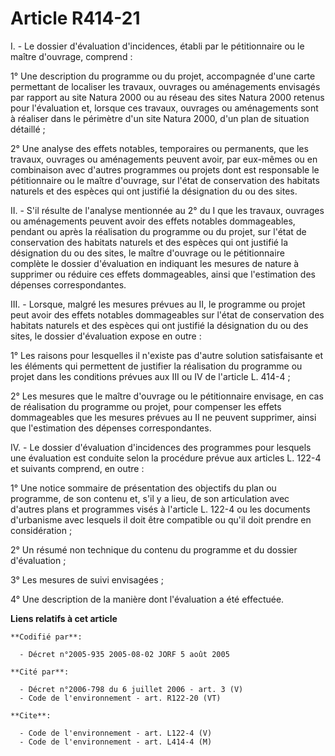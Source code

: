 # Article R414-21

I. - Le dossier d'évaluation d'incidences, établi par le pétitionnaire ou le maître d'ouvrage, comprend :

1° Une description du programme ou du projet, accompagnée d'une carte permettant de localiser les travaux, ouvrages ou
aménagements envisagés par rapport au site Natura 2000 ou au réseau des sites Natura 2000 retenus pour l'évaluation et,
lorsque ces travaux, ouvrages ou aménagements sont à réaliser dans le périmètre d'un site Natura 2000, d'un plan de situation
détaillé ;

2° Une analyse des effets notables, temporaires ou permanents, que les travaux, ouvrages ou aménagements peuvent avoir, par
eux-mêmes ou en combinaison avec d'autres programmes ou projets dont est responsable le pétitionnaire ou le maître d'ouvrage,
sur l'état de conservation des habitats naturels et des espèces qui ont justifié la désignation du ou des sites.

II. - S'il résulte de l'analyse mentionnée au 2° du I que les travaux, ouvrages ou aménagements peuvent avoir des effets
notables dommageables, pendant ou après la réalisation du programme ou du projet, sur l'état de conservation des habitats
naturels et des espèces qui ont justifié la désignation du ou des sites, le maître d'ouvrage ou le pétitionnaire complète le
dossier d'évaluation en indiquant les mesures de nature à supprimer ou réduire ces effets dommageables, ainsi que
l'estimation des dépenses correspondantes.

III. - Lorsque, malgré les mesures prévues au II, le programme ou projet peut avoir des effets notables dommageables sur
l'état de conservation des habitats naturels et des espèces qui ont justifié la désignation du ou des sites, le dossier
d'évaluation expose en outre :

1° Les raisons pour lesquelles il n'existe pas d'autre solution satisfaisante et les éléments qui permettent de justifier la
réalisation du programme ou projet dans les conditions prévues aux III ou IV de l'article L. 414-4 ;

2° Les mesures que le maître d'ouvrage ou le pétitionnaire envisage, en cas de réalisation du programme ou projet, pour
compenser les effets dommageables que les mesures prévues au II ne peuvent supprimer, ainsi que l'estimation des dépenses
correspondantes.

IV. - Le dossier d'évaluation d'incidences des programmes pour lesquels une évaluation est conduite selon la procédure prévue
aux articles L. 122-4 et suivants comprend, en outre :

1° Une notice sommaire de présentation des objectifs du plan ou programme, de son contenu et, s'il y a lieu, de son
articulation avec d'autres plans et programmes visés à l'article L. 122-4 ou les documents d'urbanisme avec lesquels il doit
être compatible ou qu'il doit prendre en considération ;

2° Un résumé non technique du contenu du programme et du dossier d'évaluation ;

3° Les mesures de suivi envisagées ;

4° Une description de la manière dont l'évaluation a été effectuée.

**Liens relatifs à cet article**

	**Codifié par**:

	  - Décret n°2005-935 2005-08-02 JORF 5 août 2005

	**Cité par**:

	  - Décret n°2006-798 du 6 juillet 2006 - art. 3 (V)
	  - Code de l'environnement - art. R122-20 (VT)

	**Cite**:

	  - Code de l'environnement - art. L122-4 (V)
	  - Code de l'environnement - art. L414-4 (M)
